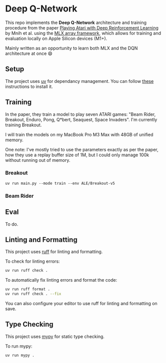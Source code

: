 # Deep Q-Network

This repo implements the **Deep Q-Network** architecture and training procedure from the paper [Playing Atari with Deep Reinforcement Learning](https://arxiv.org/abs/1312.5602) by Mnih et al. using the [MLX array framework](https://github.com/ml-explore/mlx), which allows for training and evaluation locally on Apple Silicon devices (M1+).

Mainly written as an opportunity to learn both MLX and the DQN architecture at once 😄

## Setup

The project uses [uv](https://github.com/astral-sh/uv) for dependancy management. You can follow [these](https://github.com/astral-sh/uv?tab=readme-ov-file#installation) instructions to install it.

## Training

In the paper, they train a model to play seven ATARI games: "Beam Rider, Breakout, Enduro, Pong, Q*bert, Seaquest, Space Invaders". I'm currently training Breakout.

I will train the models on my MacBook Pro M3 Max with 48GB of unified memory.

One note: I've mostly tried to use the parameters exactly as per the paper, how they use a replay buffer size of 1M, but I could only manage 100k without running out of memory.

### Breakout

```
uv run main.py --mode train --env ALE/Breakout-v5
```

### Beam Rider

## Eval

To do.

## Linting and Formatting

This project uses [ruff](https://github.com/astral-sh/ruff) for linting and formatting.

To check for linting errors:

```bash
uv run ruff check .
```

To automatically fix linting errors and format the code:

```bash
uv run ruff format .
uv run ruff check . --fix
```

You can also configure your editor to use ruff for linting and formatting on save.

## Type Checking

This project uses [mypy](https://mypy-lang.org/) for static type checking.

To run mypy:

```bash
uv run mypy .
```

